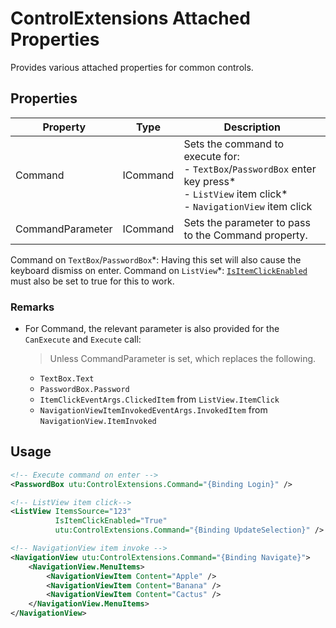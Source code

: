 # ControlExtensions Attached Properties
Provides various attached properties for common controls.

## Properties
Property|Type|Description
-|-|-
Command|ICommand|Sets the command to execute for: <br>- `TextBox`/`PasswordBox` enter key press\*<br>- `ListView` item click\*<br>- `NavigationView` item click
CommandParameter|ICommand|Sets the parameter to pass to the Command property.

Command on `TextBox`/`PasswordBox`\*: Having this set will also cause the keyboard dismiss on enter.
Command on `ListView`\*: [`IsItemClickEnabled`](https://docs.microsoft.com/en-us/uwp/api/windows.ui.xaml.controls.listviewbase.isitemclickenabled) must also be set to true for this to work.

### Remarks
- For Command, the relevant parameter is also provided for the `CanExecute` and `Execute` call:
  > Unless CommandParameter is set, which replaces the following.
  - `TextBox.Text`
  - `PasswordBox.Password`
  - `ItemClickEventArgs.ClickedItem` from `ListView.ItemClick`
  - `NavigationViewItemInvokedEventArgs.InvokedItem` from `NavigationView.ItemInvoked`

## Usage
```xml
<!-- Execute command on enter -->
<PasswordBox utu:ControlExtensions.Command="{Binding Login}" />

<!-- ListView item click-->
<ListView ItemsSource="123"
		  IsItemClickEnabled="True"
		  utu:ControlExtensions.Command="{Binding UpdateSelection}" />

<!-- NavigationView item invoke -->
<NavigationView utu:ControlExtensions.Command="{Binding Navigate}">
	<NavigationView.MenuItems>
		<NavigationViewItem Content="Apple" />
		<NavigationViewItem Content="Banana" />
		<NavigationViewItem Content="Cactus" />
	</NavigationView.MenuItems>
</NavigationView>
```
